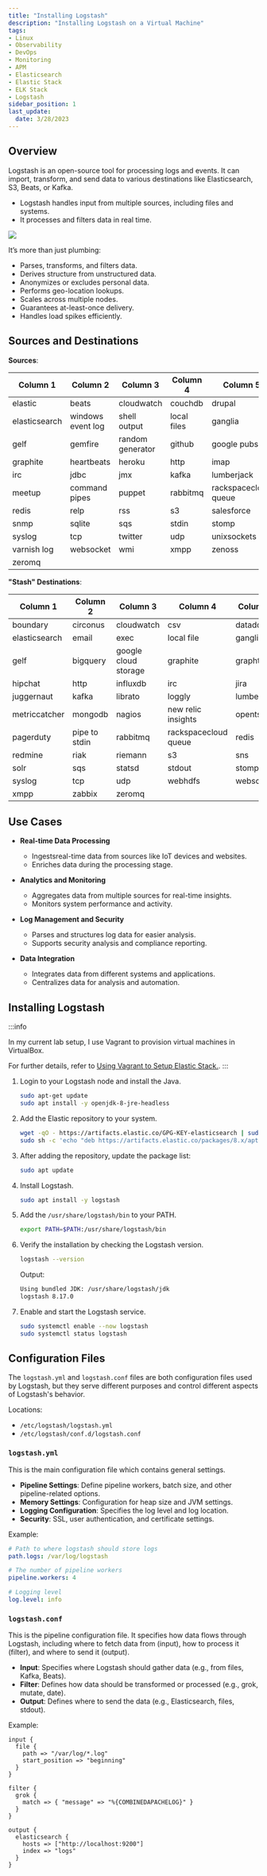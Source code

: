 ```yaml
---
title: "Installing Logstash"
description: "Installing Logstash on a Virtual Machine"
tags: 
- Linux
- Observability
- DevOps
- Monitoring 
- APM
- Elasticsearch
- Elastic Stack
- ELK Stack
- Logstash
sidebar_position: 1
last_update:
  date: 3/28/2023
---
```




## Overview

Logstash is an open-source tool for processing logs and events. It can import, transform, and send data to various destinations like Elasticsearch, S3, Beats, or Kafka.

- Logstash handles input from multiple sources, including files and systems.
- It processes and filters data in real time.

![](/img/docs/12232024-es-logstash-intro.png)


It’s more than just plumbing:

- Parses, transforms, and filters data.
- Derives structure from unstructured data.
- Anonymizes or excludes personal data.
- Performs geo-location lookups.
- Scales across multiple nodes.
- Guarantees at-least-once delivery.
- Handles load spikes efficiently.

## Sources and Destinations 

**Sources**:

| Column 1 | Column 2 | Column 3 | Column 4 | Column 5 |
|----------|----------|----------|----------|----------|
| elastic  | beats    | cloudwatch | couchdb  | drupal   |
| elasticsearch | windows event log | shell output | local files | ganglia |
| gelf | gemfire | random generator | github | google pubsub |
| graphite | heartbeats | heroku | http | imap |
| irc | jdbc | jmx | kafka | lumberjack |
| meetup | command pipes | puppet | rabbitmq | rackspacecloud queue |
| redis | relp | rss | s3 | salesforce |
| snmp | sqlite | sqs | stdin | stomp |
| syslog | tcp | twitter | udp | unixsockets |
| varnish log | websocket | wmi | xmpp | zenoss |
| zeromq |          |          |          |          |

**"Stash" Destinations**:

| Column 1 | Column 2 | Column 3 | Column 4 | Column 5 |
|----------|----------|----------|----------|----------|
| boundary | circonus | cloudwatch | csv | datadoghq |
| elasticsearch | email | exec | local file | ganglia |
| gelf | bigquery | google cloud storage | graphite | graphtastic |
| hipchat | http | influxdb | irc | jira |
| juggernaut | kafka | librato | loggly | lumberjack |
| metriccatcher | mongodb | nagios | new relic insights | opentsdb |
| pagerduty | pipe to stdin | rabbitmq | rackspacecloud queue | redis |
| redmine | riak | riemann | s3 | sns |
| solr | sqs | statsd | stdout | stomp |
| syslog | tcp | udp | webhdfs | websocket |
| xmpp | zabbix | zeromq |          |          |

## Use Cases

- **Real-time Data Processing**  
  - Ingestsreal-time data from sources like IoT devices and websites.  
  - Enriches data during the processing stage.

- **Analytics and Monitoring**  
  - Aggregates data from multiple sources for real-time insights.  
  - Monitors system performance and activity.

- **Log Management and Security**  
  - Parses and structures log data for easier analysis.  
  - Supports security analysis and compliance reporting.

- **Data Integration**  
  - Integrates data from different systems and applications.  
  - Centralizes data for analysis and automation.

## Installing Logstash 

:::info 

In my current lab setup, I use Vagrant to provision virtual machines in VirtualBox.

For further details, refer to [Using Vagrant to Setup Elastic Stack.](/docs/018-Observability/020-Elastic-Stack/002-Setting-up/001-Using-Vagrant.md).
:::

1. Login to your Logstash node and install the Java.

    ```bash
    sudo apt-get update
    sudo apt install -y openjdk-8-jre-headless
    ```

2. Add the Elastic repository to your system.

    ```bash
    wget -qO - https://artifacts.elastic.co/GPG-KEY-elasticsearch | sudo apt-key add -
    sudo sh -c 'echo "deb https://artifacts.elastic.co/packages/8.x/apt stable main" > /etc/apt/sources.list.d/elastic-8.x.list'
    ```

3. After adding the repository, update the package list:

    ```bash
    sudo apt update
    ```

4. Install Logstash.

    ```bash
    sudo apt install -y logstash
    ```

5. Add the `/usr/share/logstash/bin` to your PATH.

    ```bash
    export PATH=$PATH:/usr/share/logstash/bin
    ```

6. Verify the installation by checking the Logstash version.

    ```bash
    logstash --version
    ```

    Output:

    ```bash
    Using bundled JDK: /usr/share/logstash/jdk
    logstash 8.17.0   
    ```

7. Enable and start the Logstash service.

    ```bash
    sudo systemctl enable --now logstash
    sudo systemctl status logstash 
    ```

## Configuration Files 

The `logstash.yml` and `logstash.conf` files are both configuration files used by Logstash, but they serve different purposes and control different aspects of Logstash's behavior.

Locations:

- `/etc/logstash/logstash.yml`
- `/etc/logstash/conf.d/logstash.conf`

### `logstash.yml`

This is the main configuration file which contains general settings.

  - **Pipeline Settings**: Define pipeline workers, batch size, and other pipeline-related options.
  - **Memory Settings**: Configuration for heap size and JVM settings.
  - **Logging Configuration**: Specifies the log level and log location.
  - **Security**: SSL, user authentication, and certificate settings.
  
Example:

```yaml
# Path to where logstash should store logs
path.logs: /var/log/logstash

# The number of pipeline workers
pipeline.workers: 4

# Logging level
log.level: info
  ```

### `logstash.conf`

This is the pipeline configuration file. It specifies how data flows through Logstash, including where to fetch data from (input), how to process it (filter), and where to send it (output).

- **Input**: Specifies where Logstash should gather data (e.g., from files, Kafka, Beats).
- **Filter**: Defines how data should be transformed or processed (e.g., grok, mutate, date).
- **Output**: Defines where to send the data (e.g., Elasticsearch, files, stdout).

Example:

```plaintext
input {
  file {
    path => "/var/log/*.log"
    start_position => "beginning"
  }
}

filter {
  grok {
    match => { "message" => "%{COMBINEDAPACHELOG}" }
  }
}

output {
  elasticsearch {
    hosts => ["http://localhost:9200"]
    index => "logs"
  }
}
```



